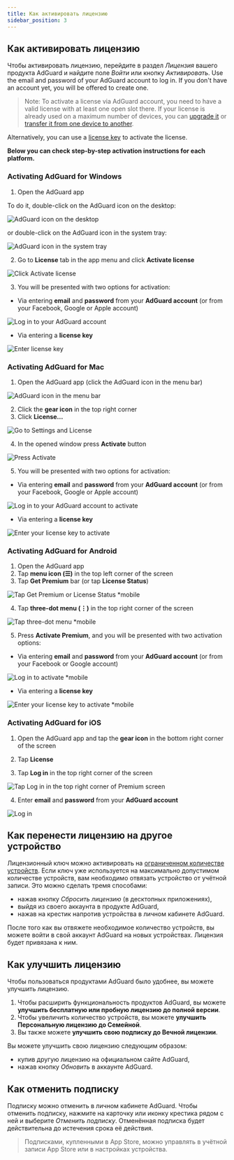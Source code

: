 ```yaml
---
title: Как активировать лицензию
sidebar_position: 3
---
```


## Как активировать лицензию

Чтобы активировать лицензию, перейдите в раздел *Лицензия* вашего продукта AdGuard и найдите поле *Войти* или кнопку *Активировать*. Use the email and password of your AdGuard account to log in. If you don't have an account yet, you will be offered to create one.

> Note: To activate a license via AdGuard account, you need to have a valid license with at least one open slot there. If your license is already used on a maximum number of devices, you can [upgrade it](#how-to-upgrade-a-license) or [transfer it from one device to another](#how-to-transfer-a-license-to-another-device).

Alternatively, you can use a [license key](../what-is#license-key) to activate the license.

**Below you can check step-by-step activation instructions for each platform.**

### Activating AdGuard for Windows

1. Open the AdGuard app

To do it, double-click on the AdGuard icon on the desktop:

![AdGuard icon on the desktop](https://cdn.adguard.com/public/Adguard/kb/newscreenshots/En/General/windowsEn.png)

or double-click on the AdGuard icon in the system tray:

![AdGuard icon in the system tray](https://cdn.adguard.com/public/Adguard/kb/newscreenshots/En/General/windows2En.png)

2. Go to **License** tab in the app menu and click **Activate license**

![Click Activate license](https://cdn.adguard.com/public/Adguard/kb/newscreenshots/En/General/windowslicense1en.png)

3. You will be presented with two options for activation:

- Via entering **email** and **password** from your **AdGuard account** (or from your Facebook, Google or Apple account)

![Log in to your AdGuard account](https://cdn.adguard.com/public/Adguard/kb/newscreenshots/En/General/windowslicense2en.png)

- Via entering a **license key**

![Enter license key](https://cdn.adguard.com/public/Adguard/kb/newscreenshots/En/General/windowslicense3en.png)

### Activating AdGuard for Mac

1. Open the AdGuard app (click the AdGuard icon in the menu bar)

![AdGuard icon in the menu bar](https://cdn.adguard.com/public/Adguard/kb/newscreenshots/Ja/General/mac1.png)

2. Click the **gear icon** in the top right corner
3. Click **License...**

![Go to Settings and License](https://cdn.adguard.com/public/Adguard/kb/newscreenshots/En/General/macEn.png)

4. In the opened window press **Activate** button

![Press Activate](https://cdn.adguard.com/public/Adguard/kb/newscreenshots/En/General/maclicenseen1.png)

5. You will be presented with two options for activation:
- Via entering **email** and **password** from your **AdGuard  account** (or from your Facebook, Google or Apple account)

![Log in to your AdGuard account to activate](https://cdn.adguard.com/public/Adguard/kb/newscreenshots/En/General/maclicenseen2.png)

- Via entering a **license key**

![Enter your license key to activate](https://cdn.adguard.com/public/Adguard/kb/newscreenshots/En/General/maclicenseen3.png)

### Activating AdGuard for Android

1. Open the AdGuard app
2. Tap **menu icon (☰)** in the top left corner of the screen
3. Tap **Get Premium** bar (or tap **License Status**)

![Tap Get Premium or License Status *mobile](https://cdn.adguard.com/public/Adguard/kb/newscreenshots/En/General/androidlicense1en.png)

4. Tap **three-dot menu (⋮)** in the top right corner of the screen

![Tap three-dot menu *mobile](https://cdn.adguard.com/public/Adguard/kb/newscreenshots/En/General/android2En.png)

5. Press **Activate Premium**, and you will be presented with two activation options:

- Via entering **email** and **password** from your **AdGuard account** (or from your Facebook or Google account)

![Log in to activate *mobile](https://cdn.adguard.com/public/Adguard/kb/newscreenshots/En/General/androidlicense2en.png)

- Via entering a **license key**

![Enter your license key to activate *mobile](https://cdn.adguard.com/public/Adguard/kb/newscreenshots/En/General/androidlicense3en.png)

### Activating AdGuard for iOS

1. Open the AdGuard app and tap the **gear icon** in the bottom right corner of the screen

2. Tap **License**

3. Tap **Log in** in the top right corner of the screen

![Tap Log in in the top right corner of Premium screen](https://cdn.adguard.com/content/kb/ad_blocker/iOS/ioslicense1en.png)

4. Enter **email** and **password** from your **AdGuard account**

![Log in](https://cdn.adguard.com/content/kb/ad_blocker/iOS/ioslicense2en.png)

## Как перенести лицензию на другое устройство

Лицензионный ключ можно активировать на [ограниченном количестве устройств](../what-is#devices). Если ключ уже используется на максимально допустимом количестве устройств, вам необходимо отвязать устройство от учётной записи. Это можно сделать тремя способами:
* нажав кнопку *Сбросить лицензию* (в десктопных приложениях),
* выйдя из своего аккаунта в продукте AdGuard,
* нажав на крестик напротив устройства в личном кабинете AdGuard.

После того как вы отвяжете необходимое количество устройств, вы можете войти в свой аккаунт AdGuard на новых устройствах. Лицензия будет привязана к ним.

## Как улучшить лицензию

Чтобы пользоваться продуктами AdGuard было удобнее, вы можете улучшить лицензию.

1. Чтобы расширить функциональность продуктов AdGuard, вы можете **улучшить бесплатную или пробную лицензию до полной версии**.
2. Чтобы увеличить количество устройств, вы можете **улучшить Персональную лицензию до Семейной**.
3. Вы также можете **улучшить свою подписку до Вечной лицензии**.

Вы можете улучшить свою лицензию следующим образом:
* купив другую лицензию на официальном сайте AdGuard,
* нажав кнопку *Обновить* в аккаунте AdGuard.

## Как отменить подписку

Подписку можно отменить в личном кабинете AdGuard. Чтобы отменить подписку, нажмите на карточку или иконку крестика рядом с ней и выберите *Отменить подписку*. Отменённая подписка будет действительна до истечения срока её действия.

> Подписками, купленными в App Store, можно управлять в учётной записи App Store или в настройках устройства.
